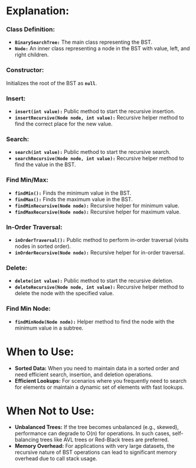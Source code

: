 # Explanation:

### Class Definition:
- **`BinarySearchTree:`** The main class representing the BST.
- **`Node:`** An inner class representing a node in the BST with value, left, and right children.

### Constructor:
Initializes the root of the BST as **`null`**.

### Insert:
- **`insert(int value):`** Public method to start the recursive insertion.
- **`insertRecursive(Node node, int value):`** Recursive helper method to find the correct place for the new value.

### Search:
- **`search(int value):`** Public method to start the recursive search.
- **`searchRecursive(Node node, int value):`** Recursive helper method to find the value in the BST.

### Find Min/Max:
- **`findMin():`** Finds the minimum value in the BST.
- **`findMax():`** Finds the maximum value in the BST.
- **`findMinRecursive(Node node):`** Recursive helper for minimum value.
- **`findMaxRecursive(Node node):`** Recursive helper for maximum value.

### In-Order Traversal:
- **`inOrderTraversal():`** Public method to perform in-order traversal (visits nodes in sorted order).
- **`inOrderRecursive(Node node):`** Recursive helper for in-order traversal.

### Delete:
- **`delete(int value):`** Public method to start the recursive deletion.
- **`deleteRecursive(Node node, int value):`** Recursive helper method to delete the node with the specified value.

### Find Min Node:
- **`findMinNode(Node node):`** Helper method to find the node with the minimum value in a subtree.

# When to Use:
- **Sorted Data:** When you need to maintain data in a sorted order and need efficient search, insertion, and deletion operations.
- **Efficient Lookups:** For scenarios where you frequently need to search for elements or maintain a dynamic set of elements with fast lookups.

# When Not to Use:
- **Unbalanced Trees:** If the tree becomes unbalanced (e.g., skewed), performance can degrade to O(n) for operations. In such cases, self-balancing trees like AVL trees or Red-Black trees are preferred.
- **Memory Overhead:** For applications with very large datasets, the recursive nature of BST operations can lead to significant memory overhead due to call stack usage.